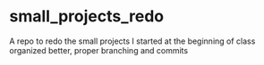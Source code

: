 # small_projects_redo
A repo to redo the small projects I started at the beginning of class organized better, proper branching and commits
